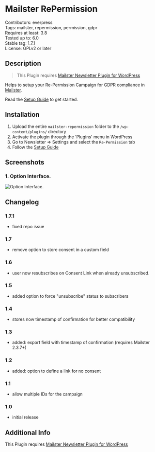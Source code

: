 # Mailster RePermission

Contributors: everpress  
Tags: mailster, repermission, permission, gdpr  
Requires at least: 3.8  
Tested up to: 6.0  
Stable tag: 1.7.1  
License: GPLv2 or later

## Description

> This Plugin requires [Mailster Newsletter Plugin for WordPress](https://mailster.co/?utm_campaign=wporg&utm_source=Re-Permission+Integration+for+Mailster&utm_medium=readme)

Helps to setup your Re-Permission Campaign for GDPR compliance in [Mailster](https://mailster.co/?utm_campaign=wporg&utm_source=Re-Permission+Integration+for+Mailster&utm_medium=readme).

Read the [Setup Guide](https://kb.mailster.co/implementing-a-re-permission-program-for-gdpr/?utm_campaign=wporg&utm_source=Re-Permission+Integration+for+Mailster&utm_medium=readme) to get started.

## Installation

1. Upload the entire `mailster-repermission` folder to the `/wp-content/plugins/` directory
2. Activate the plugin through the 'Plugins' menu in WordPress
3. Go to Newsletter => Settings and select the `Re-Permission` tab
4. Follow the [Setup Guide](https://kb.mailster.co/implementing-a-re-permission-program-for-gdpr/?utm_campaign=wporg&utm_source=Re-Permission+Integration+for+Mailster&utm_medium=readme)

## Screenshots

### 1. Option Interface.

![Option Interface.](https://ps.w.org/mailster-repermission/assets/screenshot-1.png)

## Changelog

### 1.7.1

-   fixed repo issue

### 1.7

-   remove option to store consent in a custom field

### 1.6

-   user now resubscribes on Consent Link when already unsubscribed.

### 1.5

-   added option to force "unsubscribe" status to subscribers

### 1.4

-   stores now timestamp of confirmation for better compatibility

### 1.3

-   added: export field with timestamp of confirmation (requires Mailster 2.3.7+)

### 1.2

-   added: option to define a link for no consent

### 1.1

-   allow multiple IDs for the campaign

### 1.0

-   initial release

## Additional Info

This Plugin requires [Mailster Newsletter Plugin for WordPress](https://mailster.co/?utm_campaign=wporg&utm_source=Re-Permission+Integration+for+Mailster&utm_medium=readme)
